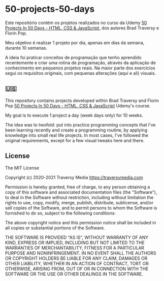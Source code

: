 # 50-projects-50-days

Este repositório contém os projetos realizados no curso da Udemy [50 Projects In 50 Days - HTML, CSS & JavaScript](https://50projects50days.com/), dos autores Brad Traversy e Florin Pop.

Meu objetivo é realizar 1 projeto por dia, apenas em dias da semana, durante 10 semanas.

A ideia foi praticar conceitos de programação que tenho aprendido recentemente e criar uma rotina de programação, através da aplicação de conhecimento em pequenos projetos reais. Na maior parte dos exercícios segui os requisitos originais, com pequenas alterações (aqui e ali) visuais.

## 🇺🇸

This repository contains projects developed within Brad Traversy and Florin Pop [50 Projects In 50 Days - HTML, CSS & JavaScript](https://50projects50days.com/) Udemy's course.

My goal is to execute 1 project a day (week days only) for 10 weeks.

The idea was to twofold: put into practice programming concepts that I've been learning recently and create a programming routine, by applying knowledge into small real life projects. In most cases, I've followed the original requirements, except for a few visual tweaks here and there.

## License

The MIT License

Copyright (c) 2020-2021 Traversy Media https://traversymedia.com

Permission is hereby granted, free of charge, to any person obtaining a copy
of this software and associated documentation files (the "Software"), to deal
in the Software without restriction, including without limitation the rights
to use, copy, modify, merge, publish, distribute, sublicense, and/or sell
copies of the Software, and to permit persons to whom the Software is
furnished to do so, subject to the following conditions:

The above copyright notice and this permission notice shall be included in
all copies or substantial portions of the Software.

THE SOFTWARE IS PROVIDED "AS IS", WITHOUT WARRANTY OF ANY KIND, EXPRESS OR
IMPLIED, INCLUDING BUT NOT LIMITED TO THE WARRANTIES OF MERCHANTABILITY,
FITNESS FOR A PARTICULAR PURPOSE AND NONINFRINGEMENT. IN NO EVENT SHALL THE
AUTHORS OR COPYRIGHT HOLDERS BE LIABLE FOR ANY CLAIM, DAMAGES OR OTHER
LIABILITY, WHETHER IN AN ACTION OF CONTRACT, TORT OR OTHERWISE, ARISING FROM,
OUT OF OR IN CONNECTION WITH THE SOFTWARE OR THE USE OR OTHER DEALINGS IN
THE SOFTWARE.